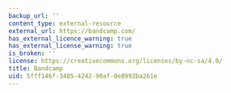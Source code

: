 ```yaml
---
backup_url: ''
content_type: external-resource
external_url: https://bandcamp.com/
has_external_licence_warning: true
has_external_license_warning: true
is_broken: ''
license: https://creativecommons.org/licenses/by-nc-sa/4.0/
title: Bandcamp
uid: 5fff146f-3485-4242-90af-0e8992ba261e
---
```

